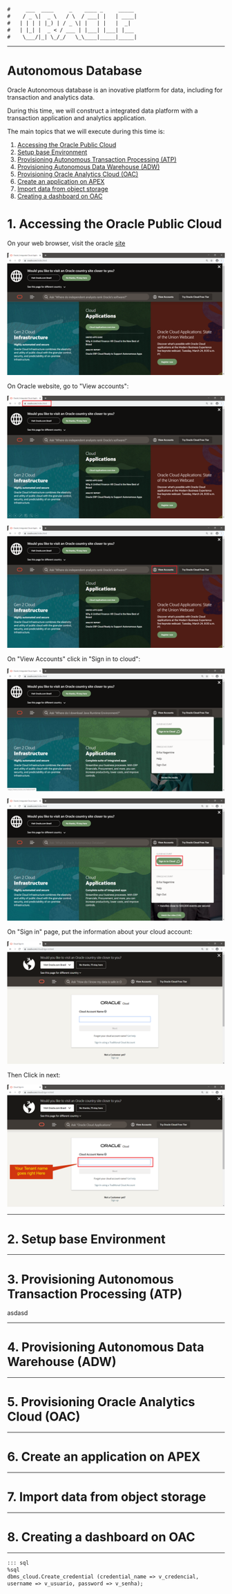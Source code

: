     #     ___  ____     _    ____ _     _____
    #    / _ \|  _ \   / \  / ___| |   | ____|
    #   | | | | |_) | / _ \| |   | |   |  _|
    #   | |_| |  _ < / ___ | |___| |___| |___
    #    \___/|_| \_/_/   \_\____|_____|_____|
***

# Autonomous Database

Oracle Autonomous database is an inovative platform for data, including for transaction and analytics data.

During this time, we will construct a integrated data platform with a transaction application and analytics application.

The main topics that we will execute during this time is:

1. [ Accessing the Oracle Public Cloud ](#1)
2. [ Setup base Environment ](#2)
3. [ Provisioning Autonomous Transaction Processing (ATP) ](#3)
4. [ Provisioning Autonomous Data Warehouse (ADW) ](#4)
5. [ Provisioning Oracle Analytics Cloud (OAC) ](#5)
6. [ Create an application on APEX ](#6)
7. [ Import data from object storage ](#7)
8. [ Creating a dashboard on OAC ](#8)

<a name="1"></a>
# 1. Accessing the Oracle Public Cloud
On your web browser, visit the oracle [site](http://www.oracle.com "Oracle Official Site")

![oracle site!](images/01.png "oracle site")

On Oracle website, go to "View accounts":

![oracle site!](images/02.png "oracle site")

![oracle site!](images/03.png "oracle site")

On "View Accounts" click in "Sign in to cloud":

![oracle site!](images/04.png "oracle site")

![oracle site!](images/05.png "oracle site")

On "Sign in" page, put the information about your cloud account:

![oracle site!](images/06.png "oracle site")

Then Click in next:

![oracle site!](images/07.png "oracle site")



<!-- blank line -->
----
<!-- blank line -->
<a name="2"></a>
# 2. Setup base Environment

<!-- blank line -->
----
<!-- blank line -->
<a name="3"></a>
# 3. Provisioning Autonomous Transaction Processing (ATP)
asdasd

<!-- blank line -->
----
<!-- blank line -->
<a name="4"></a>
# 4. Provisioning Autonomous Data Warehouse (ADW)

<!-- blank line -->
----
<!-- blank line -->
<a name="5"></a>
# 5. Provisioning Oracle Analytics Cloud (OAC)

<!-- blank line -->
----
<!-- blank line -->
<a name="6"></a>
# 6. Create an application on APEX

<!-- blank line -->
----
<!-- blank line -->
<a name="7"></a>
# 7. Import data from object storage

<!-- blank line -->
----
<!-- blank line -->
<a name="8"></a>
# 8. Creating a dashboard on OAC

<!-- blank line -->
----
<!-- blank line -->

```
::: sql
%sql
dbms_cloud.Create_credential (credential_name => v_credencial, username => v_usuario, password => v_senha); 

```

